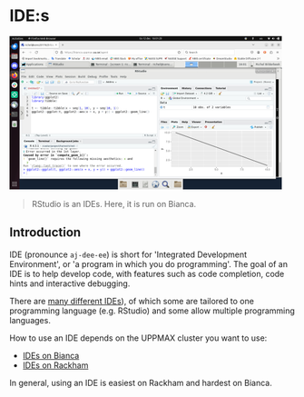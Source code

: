 # IDE:s

![RStudio on Bianca](../software/img/rstudio_in_action_480_x_270.png)

> RStudio is an IDEs. Here, it is run on Bianca.

## Introduction

IDE (pronounce `aj-dee-ee`) is short for 'Integrated Development Environment',
or 'a program in which you do programming'.
The goal of an IDE is to help develop code, with features
such as code completion, code hints and interactive debugging.

There are [many different IDEs](https://en.wikipedia.org/wiki/Comparison_of_integrated_development_environments)),
of which some are tailored to one programming
language (e.g. RStudio) and some allow multiple programming languages.

How to use an IDE depends on the UPPMAX cluster you want to use:

- [IDEs on Bianca](../software/ides_on_bianca.md)
- [IDEs on Rackham](../software/ides_on_rackham.md)

In general, using an IDE is easiest on Rackham and hardest on Bianca.
